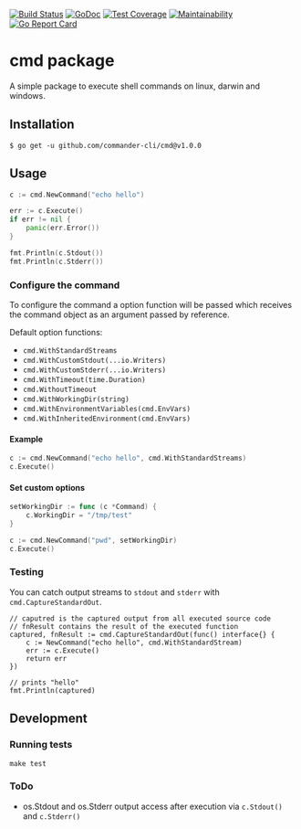 [![Build Status](https://app.travis-ci.com/commander-cli/cmd.svg?branch=master)](https://travis-ci.org/commander-cli/cmd)
[![GoDoc](https://godoc.org/github.com/commander-cli/cmd?status.svg)](https://godoc.org/github.com/commander-cli/cmd)
[![Test Coverage](https://api.codeclimate.com/v1/badges/af3487439a313d580619/test_coverage)](https://codeclimate.com/github/commander-cli/cmd/test_coverage)
[![Maintainability](https://api.codeclimate.com/v1/badges/af3487439a313d580619/maintainability)](https://codeclimate.com/github/commander-cli/cmd/maintainability)
[![Go Report Card](https://goreportcard.com/badge/github.com/commander-cli/cmd)](https://goreportcard.com/report/github.com/commander-cli/cmd)

# cmd package

A simple package to execute shell commands on linux, darwin and windows.

## Installation

`$ go get -u github.com/commander-cli/cmd@v1.0.0`

## Usage

```go
c := cmd.NewCommand("echo hello")

err := c.Execute()
if err != nil {
    panic(err.Error())    
}

fmt.Println(c.Stdout())
fmt.Println(c.Stderr())
```

### Configure the command

To configure the command a option function will be passed which receives the command object as an argument passed by reference.

Default option functions:

 - `cmd.WithStandardStreams`
 - `cmd.WithCustomStdout(...io.Writers)`
 - `cmd.WithCustomStderr(...io.Writers)`
 - `cmd.WithTimeout(time.Duration)`
 - `cmd.WithoutTimeout`
 - `cmd.WithWorkingDir(string)`
 - `cmd.WithEnvironmentVariables(cmd.EnvVars)`
 - `cmd.WithInheritedEnvironment(cmd.EnvVars)`

#### Example

```go
c := cmd.NewCommand("echo hello", cmd.WithStandardStreams)
c.Execute()
```

#### Set custom options

```go
setWorkingDir := func (c *Command) {
    c.WorkingDir = "/tmp/test"
}

c := cmd.NewCommand("pwd", setWorkingDir)
c.Execute()
```

### Testing

You can catch output streams to `stdout` and `stderr` with `cmd.CaptureStandardOut`. 

```golang
// caputred is the captured output from all executed source code
// fnResult contains the result of the executed function
captured, fnResult := cmd.CaptureStandardOut(func() interface{} {
    c := NewCommand("echo hello", cmd.WithStandardStream)
    err := c.Execute()
    return err
})

// prints "hello"
fmt.Println(captured)
```

## Development

### Running tests

```
make test
```

### ToDo

 - os.Stdout and os.Stderr output access after execution via `c.Stdout()` and `c.Stderr()`
